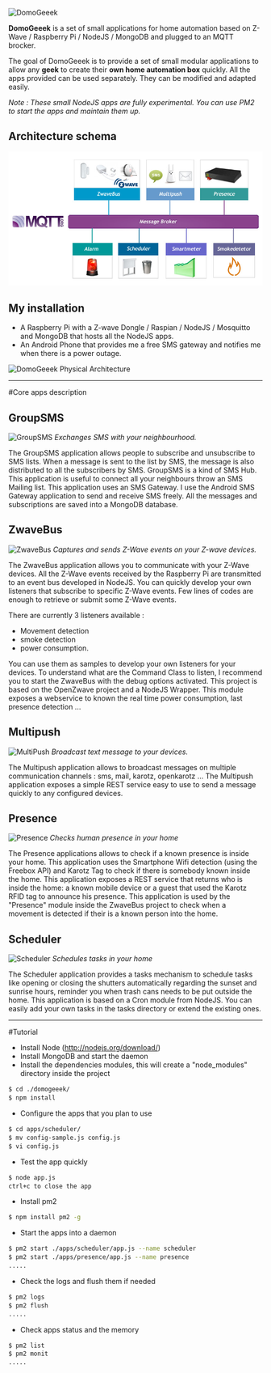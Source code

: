 ![DomoGeeek](./assets/img/logo.jpg "Domogeek")

**DomoGeeek** is a set of small applications for home automation based on Z-Wave / Raspberry Pi / NodeJS / MongoDB and plugged to an MQTT brocker.

The goal of DomoGeeek is to provide a set of small modular applications to allow any **geek** to create their **own home automation box** quickly.
All the apps provided can be used separately. They can be modified and adapted easily.

*Note : These small NodeJS apps are fully experimental. You can use PM2 to start the apps and maintain them up.*

## Architecture schema
![DomoGeeek Architecture](./assets/img/architecture.jpg "Architecture")

## My installation 
* A Raspberry Pi with a Z-wave Dongle / Raspian / NodeJS / Mosquitto and MongoDB that hosts all the NodeJS apps.
* An Android Phone that provides me a free SMS gateway and notifies me when there is a power outage.

![DomoGeeek Physical Architecture](./assets/img/installation.jpg "Physical Architecture")


----
#Core apps description

## GroupSMS 
![GroupSMS](./assets/img/icons/groupsms.png "GroupSMS") *Exchanges SMS with your neighbourhood.*

The GroupSMS application allows people to subscribe and unsubscribe to SMS lists.
When a message is sent to the list by SMS, the message is also distributed to all the subscribers by SMS. GroupSMS is a kind of SMS Hub.
This application is useful to connect all your neighbours throw an SMS Mailing list.
This application uses an SMS Gateway. I use the Android SMS Gateway application to send and receive SMS freely.
All the messages and subscriptions are saved into a MongoDB database.

## ZwaveBus
![ZwaveBus](./assets/img/icons/zwavebus.png "ZwaveBus") *Captures and sends Z-Wave events on your Z-wave devices.*

The ZwaveBus application allows you to communicate with your Z-Wave devices. All the Z-Wave events received by the Raspberry Pi are transmitted to an event bus developed in NodeJS.
You can quickly develop your own listeners that subscribe to specific Z-Wave events. Few lines of codes are enough to retrieve or submit some Z-Wave events.

There are currently 3 listeners available : 
* Movement detection
* smoke detection
* power consumption. 

You can use them as samples to develop your own listeners for your devices.
To understand what are the Command Class to listen, I recommend you to start the ZwaveBus with the debug options activated.
This project is based on the OpenZwave project and a NodeJS Wrapper.
This module exposes a webservice to known the real time power consumption, last presence detection ... 

## Multipush
![MultiPush](./assets/img/icons/multipush.png "MultiPush") *Broadcast text message to your devices.*

The Multipush application allows to broadcast messages on multiple communication channels : sms, mail, karotz, openkarotz ...
The Multipush application exposes a simple REST service easy to use to send a message quickly to any configured devices.

## Presence
![Presence](./assets/img/icons/presence.png "Presence") *Checks human presence in your home*
 
The Presence applications allows to check if a known presence is inside your home. This application uses the Smartphone Wifi detection (using the Freebox API) and 
Karotz Tag to check if there is somebody known inside the home.
This application exposes a REST service that returns who is inside the home: a known mobile device or a guest that used the Karotz RFID tag to announce his presence.
This application is used by the "Presence" module inside the ZwaveBus project to check when a movement is detected if their is a known person into the home.

## Scheduler
![Scheduler](./assets/img/icons/scheduler.png "Scheduler") *Schedules tasks in your home*

The Scheduler application provides a tasks mechanism to schedule tasks like opening or closing the shutters automatically regarding the sunset and sunrise hours, reminder you when trash cans needs to be put outside the home.
This application is based on a Cron module from NodeJS. You can easily add your own tasks in the tasks directory or extend the existing ones.

----
#Tutorial

* Install Node (http://nodejs.org/download/)
* Install MongoDB and start the daemon
* Install the dependencies modules, this will create a "node_modules" directory inside the project
```sh
$ cd ./domogeeek/
$ npm install
```
* Configure the apps that you plan to use
```sh
$ cd apps/scheduler/
$ mv config-sample.js config.js
$ vi config.js
```
* Test the app quickly
```sh
$ node app.js
ctrl+c to close the app
```
* Install pm2 
```sh
$ npm install pm2 -g
```
* Start the apps into a daemon
```sh
$ pm2 start ./apps/scheduler/app.js --name scheduler
$ pm2 start ./apps/presence/app.js --name presence
.....
```
* Check the logs and flush them if needed
```sh
$ pm2 logs
$ pm2 flush
.....
```
* Check apps status and the memory
```sh
$ pm2 list
$ pm2 monit
.....
```

